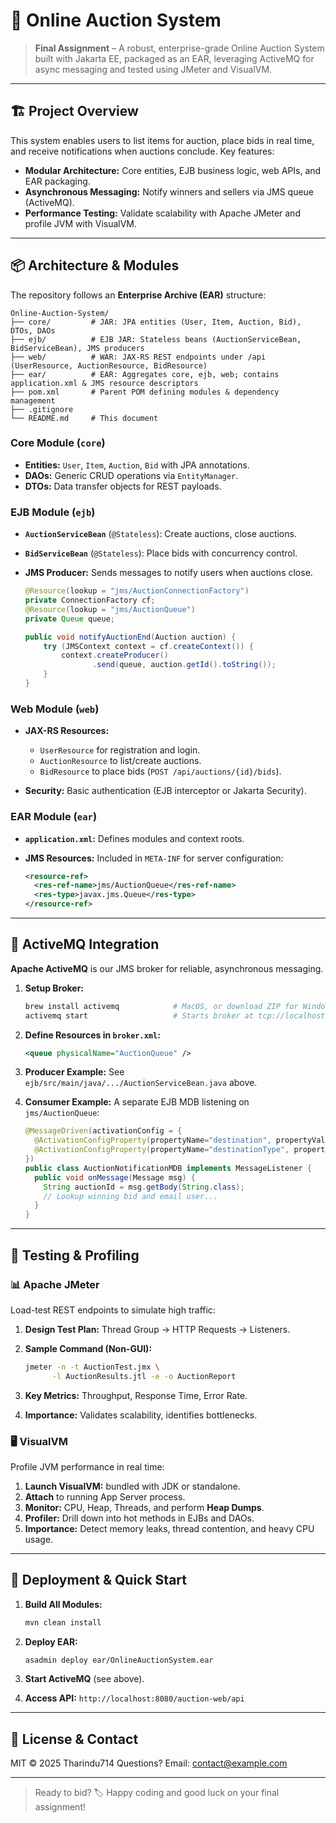 # 🎉 Online Auction System

> **Final Assignment** – A robust, enterprise-grade Online Auction System built with Jakarta EE, packaged as an EAR, leveraging ActiveMQ for async messaging and tested using JMeter and VisualVM.

---

## 🏗️ Project Overview

This system enables users to list items for auction, place bids in real time, and receive notifications when auctions conclude. Key features:

* **Modular Architecture:** Core entities, EJB business logic, web APIs, and EAR packaging.
* **Asynchronous Messaging:** Notify winners and sellers via JMS queue (ActiveMQ).
* **Performance Testing:** Validate scalability with Apache JMeter and profile JVM with VisualVM.

---

## 📦 Architecture & Modules

The repository follows an **Enterprise Archive (EAR)** structure:

```
Online-Auction-System/
├── core/         # JAR: JPA entities (User, Item, Auction, Bid), DTOs, DAOs
├── ejb/          # EJB JAR: Stateless beans (AuctionServiceBean, BidServiceBean), JMS producers
├── web/          # WAR: JAX-RS REST endpoints under /api (UserResource, AuctionResource, BidResource)
├── ear/          # EAR: Aggregates core, ejb, web; contains application.xml & JMS resource descriptors
├── pom.xml       # Parent POM defining modules & dependency management
├── .gitignore
└── README.md     # This document
```

### Core Module (`core`)

* **Entities:** `User`, `Item`, `Auction`, `Bid` with JPA annotations.
* **DAOs:** Generic CRUD operations via `EntityManager`.
* **DTOs:** Data transfer objects for REST payloads.

### EJB Module (`ejb`)

* **`AuctionServiceBean`** (`@Stateless`): Create auctions, close auctions.
* **`BidServiceBean`** (`@Stateless`): Place bids with concurrency control.
* **JMS Producer:** Sends messages to notify users when auctions close.

  ```java
  @Resource(lookup = "jms/AuctionConnectionFactory")
  private ConnectionFactory cf;
  @Resource(lookup = "jms/AuctionQueue")
  private Queue queue;

  public void notifyAuctionEnd(Auction auction) {
      try (JMSContext context = cf.createContext()) {
          context.createProducer()
                 .send(queue, auction.getId().toString());
      }
  }
  ```

### Web Module (`web`)

* **JAX-RS Resources:**

    * `UserResource` for registration and login.
    * `AuctionResource` to list/create auctions.
    * `BidResource` to place bids (`POST /api/auctions/{id}/bids`).
* **Security:** Basic authentication (EJB interceptor or Jakarta Security).

### EAR Module (`ear`)

* **`application.xml`:** Defines modules and context roots.
* **JMS Resources:** Included in `META-INF` for server configuration:

  ```xml
  <resource-ref>
    <res-ref-name>jms/AuctionQueue</res-ref-name>
    <res-type>javax.jms.Queue</res-type>
  </resource-ref>
  ```

---

## 🚦 ActiveMQ Integration

**Apache ActiveMQ** is our JMS broker for reliable, asynchronous messaging.

1. **Setup Broker:**

   ```bash
   brew install activemq            # MacOS, or download ZIP for Windows/Linux
   activemq start                   # Starts broker at tcp://localhost:61616
   ```
2. **Define Resources in `broker.xml`:**

   ```xml
   <queue physicalName="AuctionQueue" />
   ```
3. **Producer Example:** See `ejb/src/main/java/.../AuctionServiceBean.java` above.
4. **Consumer Example:** A separate EJB MDB listening on `jms/AuctionQueue`:

   ```java
   @MessageDriven(activationConfig = {
     @ActivationConfigProperty(propertyName="destination", propertyValue="AuctionQueue"),
     @ActivationConfigProperty(propertyName="destinationType", propertyValue="javax.jms.Queue")
   })
   public class AuctionNotificationMDB implements MessageListener {
     public void onMessage(Message msg) {
       String auctionId = msg.getBody(String.class);
       // Lookup winning bid and email user...
     }
   }
   ```

---

## 🧪 Testing & Profiling

### 📊 Apache JMeter

Load-test REST endpoints to simulate high traffic:

1. **Design Test Plan:** Thread Group → HTTP Requests → Listeners.
2. **Sample Command (Non-GUI):**

   ```bash
   jmeter -n -t AuctionTest.jmx \
         -l AuctionResults.jtl -e -o AuctionReport
   ```
3. **Key Metrics:** Throughput, Response Time, Error Rate.
4. **Importance:** Validates scalability, identifies bottlenecks.

### 🖥️ VisualVM

Profile JVM performance in real time:

1. **Launch VisualVM:** bundled with JDK or standalone.
2. **Attach** to running App Server process.
3. **Monitor:** CPU, Heap, Threads, and perform **Heap Dumps**.
4. **Profiler:** Drill down into hot methods in EJBs and DAOs.
5. **Importance:** Detect memory leaks, thread contention, and heavy CPU usage.

---

## 🚀 Deployment & Quick Start

1. **Build All Modules:**

   ```bash
   mvn clean install
   ```
2. **Deploy EAR:**

   ```bash
   asadmin deploy ear/OnlineAuctionSystem.ear
   ```
3. **Start ActiveMQ** (see above).
4. **Access API:** `http://localhost:8080/auction-web/api`

---

## 📄 License & Contact

MIT © 2025 Tharindu714
Questions? Email: [contact@example.com](mailto:contact@example.com)

---

> Ready to bid? 🏷️ Happy coding and good luck on your final assignment!
